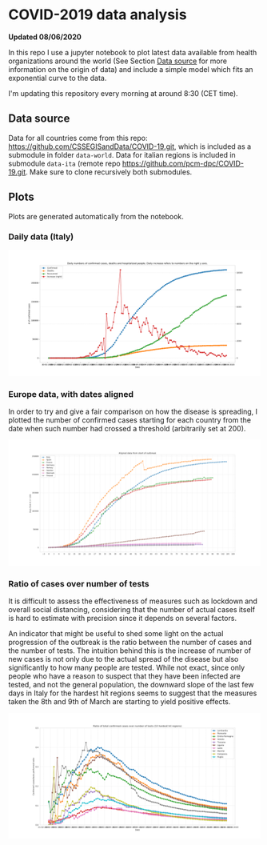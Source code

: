 # COVID-2019 data analysis

**Updated 08/06/2020**

In this repo I use a jupyter notebook to plot latest data available from health organizations around the world (See Section [Data source](#Data-source) for more information on the origin of data) and include a simple model which fits an exponential curve to the data.

I'm updating this repository every morning at around 8:30 (CET time).

## Data source

Data for all countries come from this repo: https://github.com/CSSEGISandData/COVID-19.git, which is included as a submodule in folder `data-world`. Data for italian regions is included in submodule `data-ita` (remote repo https://github.com/pcm-dpc/COVID-19.git. Make sure to clone recursively both submodules.

## Plots

Plots are generated automatically from the notebook.

### Daily data (Italy)

![Daily data (Italy)](plots/daily_data.png)

### Europe data, with dates aligned

In order to try and give a fair comparison on how the disease is spreading, I
plotted the number of confirmed cases starting for each country from the date
when such number had crossed a threshold (arbitrarily set at 200).

![Europe data, with dates aligned](plots/europe_aligned_dates.png)

### Ratio of cases over number of tests

It is difficult to assess the effectiveness of measures such as lockdown and
overall social distancing, considering that the number of actual cases itself is
hard to estimate with precision since it depends on several factors.

An indicator that might be useful to shed some light on the actual progression
of the outbreak is the ratio between the number of cases and the number of
tests. The intuition behind this is the increase of number of new cases is not
only due to the actual spread of the disease but also significantly to how many
people are tested. While not exact, since only people who have a reason to
suspect that they have been infected are tested, and not the general population,
the downward slope of the last few days in Italy for the hardest hit regions 
seems to suggest that the measures taken the 8th and 9th of March are starting
to yield positive effects.

![Daily % increase](plots/cases_over_tests_ratio_italy.png)
